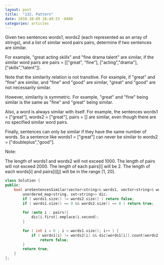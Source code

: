 ```yaml
---
layout: post
title:  "132. Pattern"
date: 2018-10-09 18:49:23 -0400
categories: articles
---
```

Given two sentences words1, words2 (each represented as an array of strings), and a list of similar word pairs pairs, determine if two sentences are similar.

For example, "great acting skills" and "fine drama talent" are similar, if the similar word pairs are pairs = [["great", "fine"], ["acting","drama"], ["skills","talent"]].

Note that the similarity relation is not transitive. For example, if "great" and "fine" are similar, and "fine" and "good" are similar, "great" and "good" are not necessarily similar.

However, similarity is symmetric. For example, "great" and "fine" being similar is the same as "fine" and "great" being similar.

Also, a word is always similar with itself. For example, the sentences words1 = ["great"], words2 = ["great"], pairs = [] are similar, even though there are no specified similar word pairs.

Finally, sentences can only be similar if they have the same number of words. So a sentence like words1 = ["great"] can never be similar to words2 = ["doubleplus","good"].

Note:

The length of words1 and words2 will not exceed 1000.
The length of pairs will not exceed 2000.
The length of each pairs[i] will be 2.
The length of each words[i] and pairs[i][j] will be in the range [1, 20].



```c++
class Solution {
public:
    bool areSentencesSimilar(vector<string>& words1, vector<string>& words2, vector<pair<string, string>> pairs) {
        unordered_map<string, set<string>> dic;
        if ( words1.size() != words2.size() ) return false;
        if ( words1.size() == 0 && words2.size() == 0 ) return true;
        
        for (auto i : pairs){
            dic[i.first].emplace(i.second);
        }
        
        for ( int i = 0 ; i < words1.size(); i++ ) {
            if ( words1[i] != words2[i] && dic[words1[i]].count(words2[i]) != 1 && dic[words2[i]].count(words1[i]) !=1 ) 
                return false;
        }
        return true;
    }
};
```
